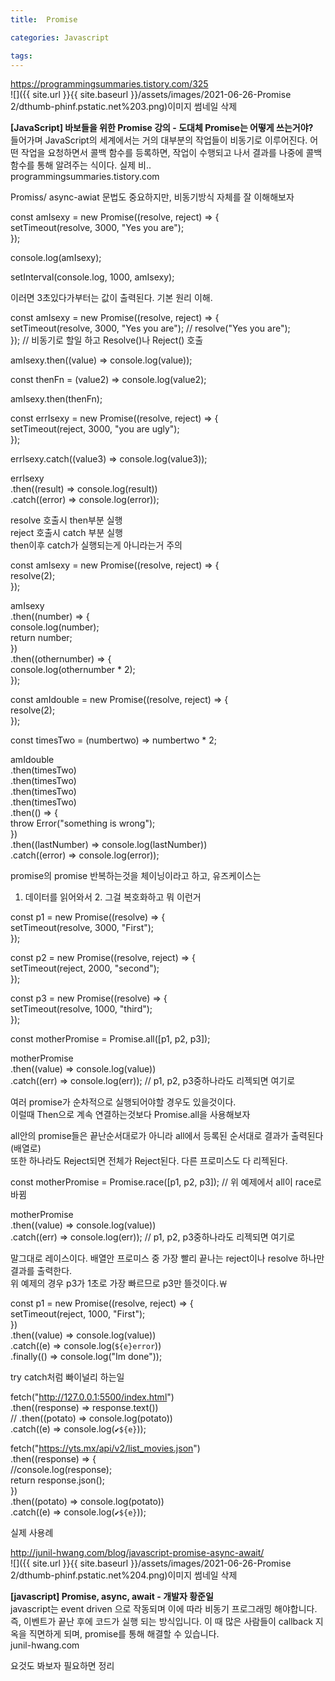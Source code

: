 ```yaml
---
title:  Promise

categories: Javascript

tags: 
---
```


  
  
   
https://programmingsummaries.tistory.com/325  
![]({{ site.url }}{{ site.baseurl }}/assets/images/2021-06-26-Promise 2/dthumb-phinf.pstatic.net%203.png)이미지 썸네일 삭제  
  
**[JavaScript] 바보들을 위한 Promise 강의 - 도대체 Promise는 어떻게 쓰는거야?**  
들어가며 JavaScript의 세계에서는 거의 대부분의 작업들이 비동기로 이루어진다. 어떤 작업을 요청하면서 콜백 함수를 등록하면, 작업이 수행되고 나서 결과를 나중에 콜백 함수를 통해 알려주는 식이다. 실제 비..  
programmingsummaries.tistory.com  
  
Promiss/ async-awiat 문법도 중요하지만, 비동기방식 자체를 잘 이해해보자  
  
const amIsexy = new Promise((resolve, reject) => {  
setTimeout(resolve, 3000, "Yes you are");  
});  
  
console.log(amIsexy);  
  
setInterval(console.log, 1000, amIsexy);  
  
이러면 3초있다가부터는 값이 출력된다. 기본 원리 이해.  
  
const amIsexy = new Promise((resolve, reject) => {  
setTimeout(resolve, 3000, "Yes you are");    //  resolve("Yes you are");  
});   // 비동기로 할일 하고 Resolve()나 Reject() 호출  
  
amIsexy.then((value) => console.log(value));  
  
const thenFn = (value2) => console.log(value2);  
  
amIsexy.then(thenFn);  
  
const errIsexy = new Promise((resolve, reject) => {  
setTimeout(reject, 3000, "you are ugly");  
});  
  
errIsexy.catch((value3) => console.log(value3));  
  
errIsexy  
.then((result) => console.log(result))  
.catch((error) => console.log(error));  
  
resolve 호출시 then부분 실행  
reject 호출시 catch 부분 실행  
then이후 catch가 실행되는게 아니라는거 주의  
  
  
const amIsexy = new Promise((resolve, reject) => {  
resolve(2);  
});  
  
amIsexy  
.then((number) => {  
console.log(number);  
return number;  
})  
.then((othernumber) => {  
console.log(othernumber * 2);  
});  
  
const amIdouble = new Promise((resolve, reject) => {  
resolve(2);  
});  
  
const timesTwo = (numbertwo) => numbertwo * 2;  
  
amIdouble  
.then(timesTwo)  
.then(timesTwo)  
.then(timesTwo)  
.then(timesTwo)  
.then(() => {  
throw Error("something is wrong");  
})  
.then((lastNumber) => console.log(lastNumber))  
.catch((error) => console.log(error));  
  
promise의 promise 반복하는것을 체이닝이라고 하고, 유즈케이스는  
1. 데이터를 읽어와서 2. 그걸 복호화하고 뭐 이런거  
  
  
const p1 = new Promise((resolve) => {  
setTimeout(resolve, 3000, "First");  
});  
  
const p2 = new Promise((resolve, reject) => {  
setTimeout(reject, 2000, "second");  
});  
  
const p3 = new Promise((resolve) => {  
setTimeout(resolve, 1000, "third");  
});  
  
const motherPromise = Promise.all([p1, p2, p3]);  
  
motherPromise  
.then((value) => console.log(value))  
.catch((err) => console.log(err));   // p1, p2, p3중하나라도 리젝되면 여기로  
  
여러 promise가 순차적으로 실행되어야할 경우도 있을것이다.  
이럴때 Then으로 계속 연결하는것보다 Promise.all을 사용해보자  
  
all안의 promise들은 끝난순서대로가 아니라 all에서 등록된 순서대로 결과가 출력된다(배열로)  
또한 하나라도 Reject되면 전체가 Reject된다. 다른 프로미스도 다 리젝된다.  
  
const motherPromise = Promise.race([p1, p2, p3]);  // 위 예제에서 all이 race로 바뀜  
  
motherPromise  
.then((value) => console.log(value))  
.catch((err) => console.log(err));   // p1, p2, p3중하나라도 리젝되면 여기로  
  
말그대로 레이스이다. 배열안 프로미스 중 가장 빨리 끝나는 reject이나 resolve 하나만 결과를 출력한다.  
위 예제의 경우 p3가 1초로 가장 빠르므로 p3만 뜰것이다.￦  
  
const p1 = new Promise((resolve, reject) => {  
setTimeout(reject, 1000, "First");  
})  
.then((value) => console.log(value))  
.catch((e) => console.log(`${e}error`))  
.finally(() => console.log("Im done"));  
  
try catch처럼 빠이널리 하는일  
  
fetch("http://127.0.0.1:5500/index.html")  
.then((response) => response.text())  
// .then((potato) => console.log(potato))  
.catch((e) => console.log(`✔${e}`));  
  
fetch("https://yts.mx/api/v2/list_movies.json")  
.then((response) => {  
//console.log(response);  
return response.json();  
})  
.then((potato) => console.log(potato))  
.catch((e) => console.log(`✔${e}`));  
  
  
실제 사용례  
  
  
http://junil-hwang.com/blog/javascript-promise-async-await/  
![]({{ site.url }}{{ site.baseurl }}/assets/images/2021-06-26-Promise 2/dthumb-phinf.pstatic.net%204.png)이미지 썸네일 삭제  
  
**[javascript] Promise, async, await - 개발자 황준일**  
javascript는 event driven 으로 작동되며 이에 따라 비동기 프로그래밍 해야합니다. 즉, 이벤트가 끝난 후에 코드가 실행 되는 방식입니다. 이 때 많은 사람들이 callback 지옥을 직면하게 되며, promise를 통해 해결할 수 있습니다.  
junil-hwang.com  
  
요것도 봐보자 필요하면 정리  
   
